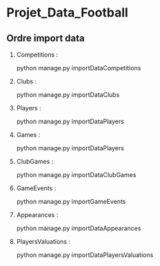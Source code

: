 # Projet_Data_Football

## Ordre import data 
1. Competitions : 

    python manage.py importDataCompetitions
    
2. Clubs :

    python manage.py importDataClubs
    
3. Players :

    python manage.py importDataPlayers

4. Games :

    python manage.py importDataPlayers

5. ClubGames :

    python manage.py importDataClubGames

6. GameEvents :

    python manage.py importGameEvents

7. Appearances :

    python manage.py importDataAppearances

8. PlayersValuations :

    python manage.py importDataPlayersValuations